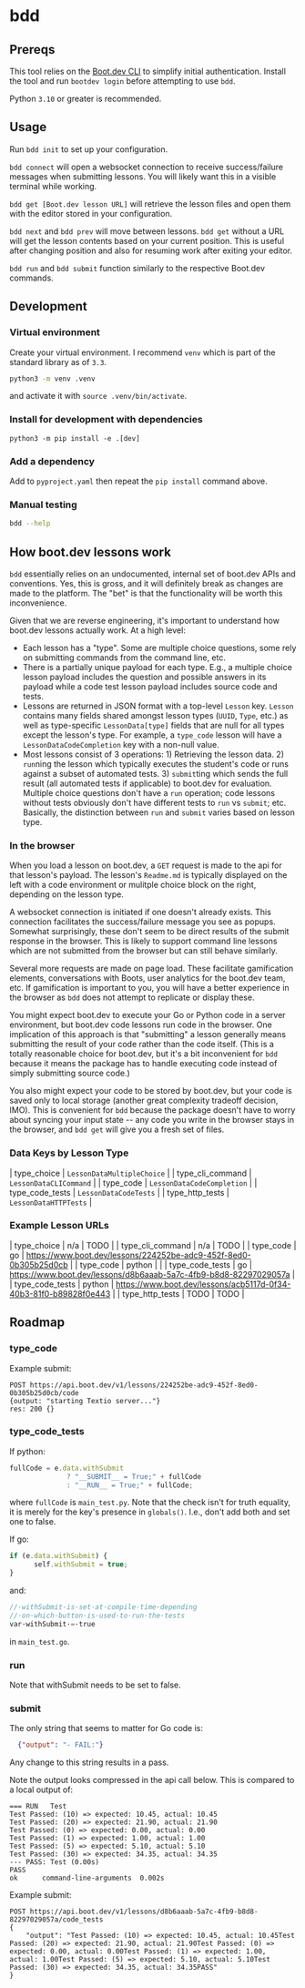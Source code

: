# bdd

## Prereqs

This tool relies on the [Boot.dev CLI](https://github.com/bootdotdev/bootdev/tree/main) to simplify initial authentication. Install the tool and run `bootdev login` before attempting to use `bdd`.

Python `3.10` or greater is recommended.

## Usage

Run `bdd init` to set up your configuration.

`bdd connect` will open a websocket connection to receive success/failure messages when submitting lessons. You will likely want this in a visible terminal while working.

`bdd get [Boot.dev lesson URL]` will retrieve the lesson files and open them with the editor stored in your configuration.

`bdd next` and `bdd prev` will move between lessons. `bdd get` without a URL will get the lesson contents based on your current position. This is useful after changing position and also for resuming work after exiting your editor.

`bdd run` and `bdd submit` function similarly to the respective Boot.dev commands.

## Development

### Virtual environment

Create your virtual environment. I recommend `venv` which is part of the standard library as of `3.3`.

```bash
python3 -m venv .venv
```

and activate it with `source .venv/bin/activate`.

### Install for development with dependencies

`python3 -m pip install -e .[dev]`

### Add a dependency

Add to `pyproject.yaml` then repeat the `pip install` command above.

### Manual testing

```bash
bdd --help
```

## How boot.dev lessons work

`bdd` essentially relies on an undocumented, internal set of boot.dev APIs and conventions. Yes, this is gross, and it will definitely break as changes are made to the platform. The "bet" is that the functionality will be worth this inconvenience.

Given that we are reverse engineering, it's important to understand how boot.dev lessons actually work. At a high level:

* Each lesson has a "type". Some are multiple choice questions, some rely on submitting commands from the command line, etc.
* There is a partially unique payload for each type. E.g., a multiple choice lesson payload includes the question and possible answers in its payload while a code test lesson payload includes source code and tests.
* Lessons are returned in JSON format with a top-level `Lesson` key. `Lesson` contains many fields shared amongst lesson types (`UUID`, `Type`, etc.) as well as type-specific `LessonData[type]` fields that are null for all types except the lesson's type. For example, a `type_code` lesson will have a `LessonDataCodeCompletion` key with a non-null value.
* Most lessons consist of 3 operations: 1) Retrieving the lesson data. 2) `run`ning the lesson which typically executes the student's code or runs against a subset of automated tests. 3) `submit`ting which sends the full result (all automated tests if applicable) to boot.dev for evaluation. Multiple choice questions don't have a `run` operation; code lessons without tests obviously don't have different tests to `run` vs `submit`; etc. Basically, the distinction between `run` and `submit` varies based on lesson type.

### In the browser

When you load a lesson on boot.dev, a `GET` request is made to the api for that lesson's payload. The lesson's `Readme.md` is typically displayed on the left with a code environment or mulitple choice block on the right, depending on the lesson type.

A websocket connection is initiated if one doesn't already exists. This connection facilitates the success/failure message you see as popups. Somewhat surprisingly, these don't seem to be direct results of the submit response in the browser. This is likely to support command line lessons which are not submitted from the browser but can still behave similarly.

Several more requests are made on page load. These facilitate gamification elements, conversations with Boots, user analytics for the boot.dev team, etc. If gamification is important to you, you will have a better experience in the browser as `bdd` does not attempt to replicate or display these.

You might expect boot.dev to execute your Go or Python code in a server environment, but boot.dev code lessons run code in the browser. One implication of this approach is that "submitting" a lesson generally means submitting the result of your code rather than the code itself. (This is a totally reasonable choice for boot.dev, but it's a bit inconvenient for `bdd` because it means the package has to handle executing code instead of simply submitting source code.)

You also might expect your code to be stored by boot.dev, but your code is saved only to local storage (another great complexity tradeoff decision, IMO). This is convenient for `bdd` because the package doesn't have to worry about syncing your input state -- any code you write in the browser stays in the browser, and `bdd get` will give you a fresh set of files.

### Data Keys by Lesson Type

| type_choice       | `LessonDataMultipleChoice` |
| type_cli_command       | `LessonDataCLICommand` |
| type_code       | `LessonDataCodeCompletion` |
| type_code_tests | `LessonDataCodeTests` |
| type_http_tests | `LessonDataHTTPTests` |

### Example Lesson URLs

| type_choice       | n/a     | TODO |
| type_cli_command       | n/a     | TODO |
| type_code       | go     | https://www.boot.dev/lessons/224252be-adc9-452f-8ed0-0b305b25d0cb |
| type_code       | python |                                                                   |
| type_code_tests | go     | https://www.boot.dev/lessons/d8b6aaab-5a7c-4fb9-b8d8-82297029057a |
| type_code_tests | python | https://www.boot.dev/lessons/acb5117d-0f34-40b3-81f0-b89828f0e443 |
| type_http_tests | TODO | TODO |

## Roadmap

### type_code

Example submit:

```
POST https://api.boot.dev/v1/lessons/224252be-adc9-452f-8ed0-0b305b25d0cb/code
{output: "starting Textio server..."}
res: 200 {}
```

### type_code_tests

If python:
```javascript
fullCode = e.data.withSubmit
              ? "__SUBMIT__ = True;" + fullCode
              : "__RUN__ = True;" + fullCode;
```
where `fullCode` is `main_test.py`. Note that the check isn't for truth equality, it is merely for the key's presence in `globals()`. I.e., don't add both and set one to false.

If go:
```javascript
if (e.data.withSubmit) {
      self.withSubmit = true;
}
```

and:
```go
//·withSubmit·is·set·at·compile·time·depending
//·on·which·button·is·used·to·run·the·tests
var·withSubmit·=·true
```
in `main_test.go`.

### run

Note that withSubmit needs to be set to false.

### submit

The only string that seems to matter for Go code is:
```json
  {"output": "- FAIL:"}
```

Any change to this string results in a pass.

Note the output looks compressed in the api call below. This is compared to a local output of:

```
=== RUN   Test
Test Passed: (10) => expected: 10.45, actual: 10.45
Test Passed: (20) => expected: 21.90, actual: 21.90
Test Passed: (0) => expected: 0.00, actual: 0.00
Test Passed: (1) => expected: 1.00, actual: 1.00
Test Passed: (5) => expected: 5.10, actual: 5.10
Test Passed: (30) => expected: 34.35, actual: 34.35
--- PASS: Test (0.00s)
PASS
ok      command-line-arguments  0.002s
```

Example submit:

```
POST https://api.boot.dev/v1/lessons/d8b6aaab-5a7c-4fb9-b8d8-82297029057a/code_tests
{
    "output": "Test Passed: (10) => expected: 10.45, actual: 10.45Test Passed: (20) => expected: 21.90, actual: 21.90Test Passed: (0) => expected: 0.00, actual: 0.00Test Passed: (1) => expected: 1.00, actual: 1.00Test Passed: (5) => expected: 5.10, actual: 5.10Test Passed: (30) => expected: 34.35, actual: 34.35PASS"
}
```
